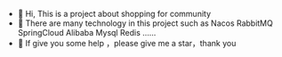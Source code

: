 - 👋 Hi, This is a project about shopping for community
- 👀 There are many technology in this project such as Nacos RabbitMQ SpringCloud Alibaba Mysql Redis ……
- 🌹 If give you some help ，please give me a star，thank you

<!---
MEIM-007/MEIM-007 is a ✨ special ✨ repository because its `README.md` (this file) appears on your GitHub profile.
You can click the Preview link to take a look at your changes.
--->
